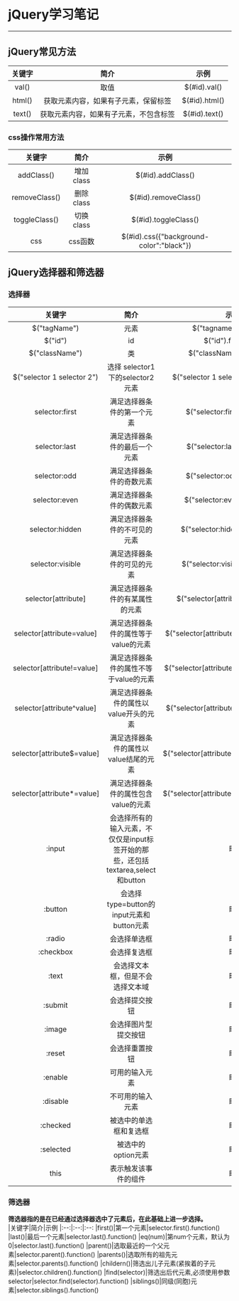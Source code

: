 # jQuery学习笔记
***
## jQuery常见方法
关键字|简介|示例
:---:|:---:|:---:
val()|取值|$(#id).val()
html()|获取元素内容，如果有子元素，保留标签|$(#id).html()
text()|获取元素内容，如果有子元素，不包含标签|$(#id).text()
### css操作常用方法
|关键字|简介|示例|
:--:|:--:|:--:
addClass()|增加class|$(#id).addClass()
removeClass()|删除class|$(#id).removeClass()
toggleClass()|切换class|$(#id).toggleClass()
css|css函数|$(#id).css({"background-color":"black"})

## jQuery选择器和筛选器
### 选择器
|关键字|简介|示例|
|:--:|:--:|:--:|
|$("tagName")|元素|$("tagname").function()|
|$("id")|id|$("id").function()|
|$("className")|类|$("className").function()|
|$("selector 1 selector 2")|选择 selector1下的selector2元素|$("selector 1 selector 2").function()|
|selector:first|满足选择器条件的第一个元素|$("selector:first").function()|
|selector:last|满足选择器条件的最后一个元素|$("selector:last").function()|
|selector:odd|满足选择器条件的奇数元素|$("selector:odd").function()|
|selector:even|满足选择器条件的偶数元素|$("selector:even").function()|
|selector:hidden|满足选择器条件的不可见的元素|$("selector:hidden").function()|
|selector:visible|满足选择器条件的可见的元素|$("selector:visible").function()|
|selector[attribute]|满足选择器条件的有某属性的元素|$("selector[attribute]").function()
|selector[attribute=value]|满足选择器条件的属性等于value的元素|$("selector[attribute=value]").function()
|selector[attribute!=value]|满足选择器条件的属性不等于value的元素|$("selector[attribute!=value]").function()
|selector[attribute^value]|满足选择器条件的属性以value开头的元素|$("selector[attribute^value]").function()
|selector[attribute$=value]|满足选择器条件的属性以value结尾的元素|$("selector[attribute\$=value]").function()
|selector[attribute*=value]|满足选择器条件的属性包含value的元素|$("selector[attribute*=value]").function()
|:input|会选择所有的输入元素，不仅仅是input标签开始的那些，还包括textarea,select和button|略
|:button|会选择type=button的input元素和button元素|略
|:radio|会选择单选框|略
|:checkbox|会选择复选框|略
|:text|会选择文本框，但是不会选择文本域|略
|:submit|会选择提交按钮|略
|:image|会选择图片型提交按钮|略
|:reset|会选择重置按钮|略
|:enable|可用的输入元素|略
|:disable|不可用的输入元素|略
|:checked|被选中的单选框和复选框|略
|:selected|被选中的option元素|略
|this|表示触发该事件的组件|略
### 筛选器
**筛选器指的是在已经通过选择器选中了元素后，在此基础上进一步选择。**  
|关键字|简介|示例
|:--:|:--:|:--:
|first()|第一个元素|selector.first().function()
|last()|最后一个元素|selector.last().function()
|eq(num)|第num个元素，默认为0|selector.last().function()
|parent()|选取最近的一个父元素|selector.parent().function()
|parents()|选取所有的祖先元素|selector.parents().function()
|childern()|筛选出儿子元素(紧挨着的子元素)|selector.children().function()
|find(selector)|筛选出后代元素,必须使用参数selector|selector.find(selector).function()
|siblings()|同级(同胞)元素|selector.siblings().function()
